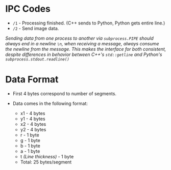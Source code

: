 # IPC Codes

- `/1` - Processing finished. (C++ sends to Python, Python gets entire line.)
- `/2` - Send image data.

*Sending data from one process to another via `subprocess.PIPE` should always end in a newline `\n`, when receiving a message, always consume the newline from the message. This makes the interface for both consistent, despite differences in behavior between C++'s `std::getline` and Python's `subprocess.stdout.readline()`*
# Data Format

- First 4 bytes correspond to number of segments.
- Data comes in the following format:

     - x1 - 4 bytes
     - y1 - 4 bytes
     - x2 - 4 bytes
     - y2 - 4 bytes
     - r - 1 byte
     - g - 1 byte
     - b - 1 byte
     - a - 1 byte
     - t *(Line thickness)* - 1 byte 
    - Total: 25 bytes/segment





